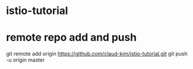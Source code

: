# istio-tutorial



# remote repo add and push
git remote add origin https://github.com/claud-kim/istio-tutorial.git
git push -u origin master

